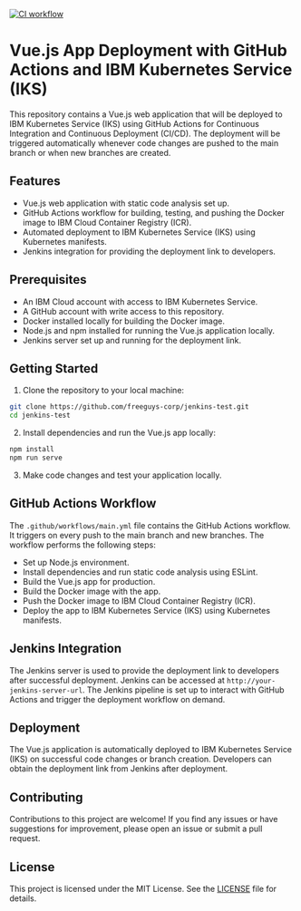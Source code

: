 [![CI workflow](https://github.com/FreeGuys-Corp/jenkins-test/actions/workflows/main.yml/badge.svg)](https://github.com/FreeGuys-Corp/jenkins-test/actions/workflows/main.yml)
# Vue.js App Deployment with GitHub Actions and IBM Kubernetes Service (IKS)

This repository contains a Vue.js web application that will be deployed to IBM Kubernetes Service (IKS) using GitHub Actions for Continuous Integration and Continuous Deployment (CI/CD). The deployment will be triggered automatically whenever code changes are pushed to the main branch or when new branches are created.

## Features

- Vue.js web application with static code analysis set up.
- GitHub Actions workflow for building, testing, and pushing the Docker image to IBM Cloud Container Registry (ICR).
- Automated deployment to IBM Kubernetes Service (IKS) using Kubernetes manifests.
- Jenkins integration for providing the deployment link to developers.

## Prerequisites

- An IBM Cloud account with access to IBM Kubernetes Service.
- A GitHub account with write access to this repository.
- Docker installed locally for building the Docker image.
- Node.js and npm installed for running the Vue.js application locally.
- Jenkins server set up and running for the deployment link.

## Getting Started

1. Clone the repository to your local machine:
```bash
git clone https://github.com/freeguys-corp/jenkins-test.git
cd jenkins-test
```

2. Install dependencies and run the Vue.js app locally:
```bash
npm install
npm run serve
```

3. Make code changes and test your application locally.

## GitHub Actions Workflow

The `.github/workflows/main.yml` file contains the GitHub Actions workflow. It triggers on every push to the main branch and new branches. The workflow performs the following steps:

- Set up Node.js environment.
- Install dependencies and run static code analysis using ESLint.
- Build the Vue.js app for production.
- Build the Docker image with the app.
- Push the Docker image to IBM Cloud Container Registry (ICR).
- Deploy the app to IBM Kubernetes Service (IKS) using Kubernetes manifests.

## Jenkins Integration

The Jenkins server is used to provide the deployment link to developers after successful deployment. Jenkins can be accessed at `http://your-jenkins-server-url`. The Jenkins pipeline is set up to interact with GitHub Actions and trigger the deployment workflow on demand.

## Deployment

The Vue.js application is automatically deployed to IBM Kubernetes Service (IKS) on successful code changes or branch creation. Developers can obtain the deployment link from Jenkins after deployment.

## Contributing

Contributions to this project are welcome! If you find any issues or have suggestions for improvement, please open an issue or submit a pull request.

## License

This project is licensed under the MIT License. See the [LICENSE](LICENSE) file for details.
